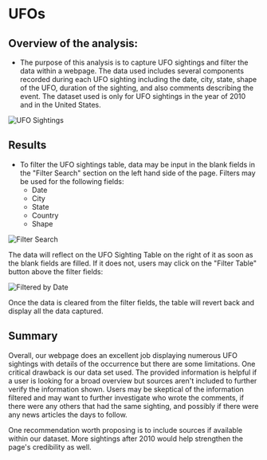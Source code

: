 # UFOs

## Overview of the analysis:

- The purpose of this analysis is to capture UFO sightings and filter the data within a webpage. The data used includes several components recorded during each UFO sighting including the date, city, state, shape of the UFO, duration of the sighting, and also comments describing the event. The dataset used is only for UFO sightings in the year of 2010 and in the United States.

![UFO Sightings](https://user-images.githubusercontent.com/89496798/147433680-240b2260-1d79-4c4a-9d0b-a73e488a4005.png)

## Results

- To filter the UFO sightings table, data may be input in the blank fields in the "Filter Search" section on the left hand side of the page. Filters may be used for the following fields:
    - Date
    - City
    - State
    - Country
    - Shape

![Filter Search](https://user-images.githubusercontent.com/89496798/147433627-78801e36-fa14-44c9-8d6e-dac49b1fd91e.png)

The data will reflect on the UFO Sighting Table on the right of it as soon as the blank fields are filled. If it does not, users may click on the "Filter Table" button above the filter fields:

![Filtered by Date](https://user-images.githubusercontent.com/89496798/147433657-56f136dc-8bfc-4cc6-8fef-34103c4142d3.png)

Once the data is cleared from the filter fields, the table will revert back and display all the data captured.

## Summary

Overall, our webpage does an excellent job displaying numerous UFO sightings with details of the occurrence but there are some limitations. One critical drawback is our data set used. The provided information is helpful if a user is looking for a broad overview but sources aren't included to further verify the information shown. Users may be skeptical of the information filtered and may want to further investigate who wrote the comments, if there were any others that had the same sighting, and possibly if there were any news articles the days to follow.

One recommendation worth proposing is to include sources if available within our dataset. More sightings after 2010 would help strengthen the page's credibility as well. 
